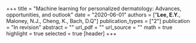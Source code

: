 +++
title = "Machine learning for personalized dermatology: Advances, opportunities, and outlook"
date = "2020-06-01"
authors = ["**Lee, E.Y.**, Maloney, N.J., Cheng, K., Bach, D.Q"]
publication_types = ["2"]
publication = "In revision"
abstract = ""
url_pdf = ""
url_source = ""
math = true
highlight = true
selected = true
[header]
+++
